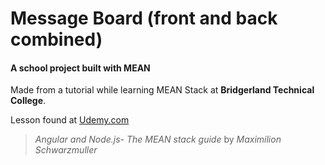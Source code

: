 # Message Board (front and back combined)
#### A school project built with MEAN
Made from a tutorial while learning MEAN Stack at **Bridgerland Technical College**.

Lesson found at [Udemy.com](https://www.udemy.com/home/my-courses/learning/)
> _Angular and Node.js- The MEAN stack guide_ by _Maximilion Schwarzmuller_
